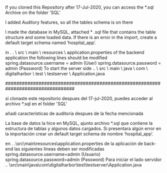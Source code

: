 If you cloned this Repository after 17-Jul-2020, you can access the
*.sql Archive on the folder 'SQL'

I added Auditory features, so all the tables schema is on there


I made the database in MySQL, attached * .sql file that contains
the table structure and some loaded data.
If there is an error in the import, create a default target
schema named ‘hospital_app’.

in . . \ src \ main \ resources \ application.properties of the backend application 
the following lines should be modified
spring.datasource.username = admin (User)
spring.datasource.password = admin (Password)
To start the server side .. \ src \ main \ java \ com \ digitalharbor \ test \ testserver \ Application.java

#################################################################################

si clonaste este repositorio despues del 17-jul-2020, puedes acceder al archivo
*.sql en el folder 'SQL'

añadi caracteristicas de auditoria despues de la fecha mencionada

La base de datos la hice en MySQL, ajunto archivo *.sql que contiene 
la estructura de tablas y algunos datos cargados. 
Si presentara algún error en la importación crear un default target 
schema de nombre ‘hospital_app’.

en . .\src\main\resources\application.properties de la aplicación de back-end 
las siguientes líneas deben ser modificadas 
spring.datasource.username=admin  (Usuario)
spring.datasource.password=admin  (Password)
Para iniciar el lado servidor .. \src\main\java\com\digitalharbor\test\testserver\Application.java


